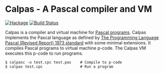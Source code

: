 # Calpas - A Pascal compiler and VM

[![Hackage](https://img.shields.io/hackage/v/calpas)](https://hackage.haskell.org/package/calpas)
[![Build Status](https://img.shields.io/github/workflow/status/rkaippully/calpas/Haskell%20CI/master)](https://github.com/rkaippully/calpas/actions?query=workflow%3A%22Haskell+CI%22+branch%3Amaster)

Calpas is a compiler and virtual machine for [Pascal
programs](https://en.wikipedia.org/wiki/Pascal_(programming_language)). Calpas implements the Pascal language as defined
by [The Programming Language Pascal (Revised Report) 1973
standard](https://www.research-collection.ethz.ch/handle/20.500.11850/68910) with some minimal extensions. It compiles
Pascal programs to virtual machine p-code. The Calpas VM executes this p-code to run programs.

```shell
$ calpasc -o test.cpc test.pas    # Compile to p-code
$ calpas test.cpc                 # Run a program
```
